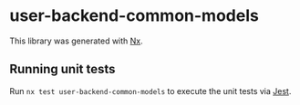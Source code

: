 # user-backend-common-models

This library was generated with [Nx](https://nx.dev).

## Running unit tests

Run `nx test user-backend-common-models` to execute the unit tests via [Jest](https://jestjs.io).

